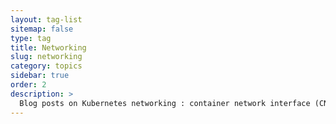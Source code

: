 ```yaml
---
layout: tag-list
sitemap: false
type: tag
title: Networking
slug: networking
category: topics
sidebar: true
order: 2
description: >
  Blog posts on Kubernetes networking : container network interface (CNI) and software-defined networking (SDN).
---
```


